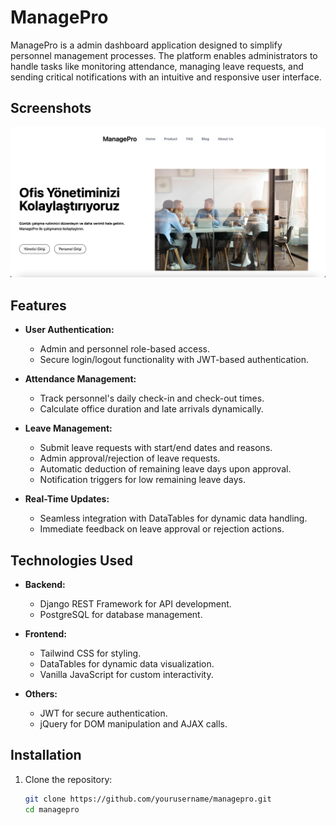 # ManagePro

ManagePro is a  admin dashboard application designed to simplify personnel management processes. The platform enables administrators to handle tasks like monitoring attendance, managing leave requests, and sending critical notifications with an intuitive and responsive user interface.
## Screenshots
![UI Screenshot](./ui.png)
## Features

- **User Authentication:**
  - Admin and personnel role-based access.
  - Secure login/logout functionality with JWT-based authentication.

- **Attendance Management:**
  - Track personnel's daily check-in and check-out times.
  - Calculate office duration and late arrivals dynamically.

- **Leave Management:**
  - Submit leave requests with start/end dates and reasons.
  - Admin approval/rejection of leave requests.
  - Automatic deduction of remaining leave days upon approval.
  - Notification triggers for low remaining leave days.

- **Real-Time Updates:**
  - Seamless integration with DataTables for dynamic data handling.
  - Immediate feedback on leave approval or rejection actions.

## Technologies Used

- **Backend:**
  - Django REST Framework for API development.
  - PostgreSQL for database management.

- **Frontend:**
  - Tailwind CSS for styling.
  - DataTables for dynamic data visualization.
  - Vanilla JavaScript for custom interactivity.

- **Others:**
  - JWT for secure authentication.
  - jQuery for DOM manipulation and AJAX calls.

## Installation

1. Clone the repository:
   ```bash
   git clone https://github.com/yourusername/managepro.git
   cd managepro
